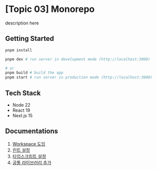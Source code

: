 # [Topic 03] Monorepo

description here

## Getting Started

```bash
pnpm install

pnpm dev # run server in development mode (http://localhost:3000)

# or
pnpm build # build the app
pnpm start # run server in production mode (http://localhost:3000)
```

## Tech Stack

- Node 22
- React 19
- Next.js 15

## Documentations

1. [Workspace 도입](./docs/01-workspace.md)
2. [린트 설정](./docs/02-lint.md)
3. [타입스크립트 설정](./docs/03-typescript.md)
4. [공통 라이브러리 추가](./docs/04-shared-package.md)

